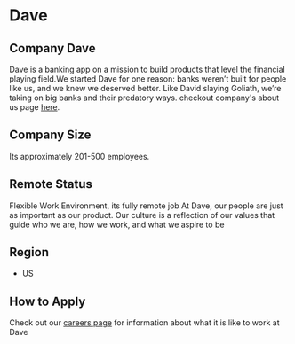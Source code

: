 # Dave

## Company Dave
Dave is a banking app on a mission to build products that level the financial playing field.We started Dave for one reason: banks weren’t built for people like us, and we knew we deserved better. Like David slaying Goliath, we’re taking on big banks and their predatory ways.
checkout company's about us page [here](https://dave.com/about).

## Company Size
Its approximately 201-500 employees.

## Remote Status 
Flexible Work Environment, its fully remote job 
At Dave, our people are just as important as our product. Our culture is a reflection of our values that guide who we are, how we work, and what we aspire to be

## Region 
- US

## How to Apply
Check out our [careers page](https://dave.com/careers) for information about what it is like to work at Dave

